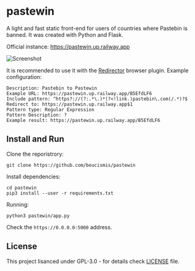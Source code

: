 # pastewin

A light and fast static front-end for users of countries where Pastebin is banned. It was created with Python and Flask.

Official instance: https://pastewin.up.railway.app

![Screenshot](https://user-images.githubusercontent.com/40023234/164679737-ed4ad861-c215-4faf-b327-dffca21fd6ed.png)

It is recommended to use it with the [Redirector](https://einaregilsson.com/redirector) browser plugin. Example configuration:
```
Description: Pastebin to Pastewin
Example URL: https://pastewin.up.railway.app/B5EfdLF6
Include pattern: ^https?://(?:.*\.)*(?<!link.)pastebin\.com(/.*)?$
Redirect to: https://pastewin.up.railway.app$1
Pattern type: Regular Expression
Pattern Description: ?
Example result: https://pastewin.up.railway.app/B5EfdLF6
```

## Install and Run

Clone the reporistrory:
```shell
git clone https://github.com/beucismis/pastewin
```

Install dependencies:
```shell
cd pastewin
pip3 install --user -r requirements.txt
```

Running:
```shell
python3 pastewin/app.py
```

Check the `https://0.0.0.0:5000` address.

## License

This project lisanced under GPL-3.0 - for details check [LICENSE](LICENSE) file.
